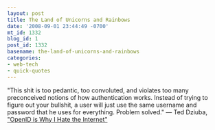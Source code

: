 ```yaml
---
layout: post
title: The Land of Unicorns and Rainbows
date: '2008-09-01 23:44:49 -0700'
mt_id: 1332
blog_id: 1
post_id: 1332
basename: the-land-of-unicorns-and-rainbows
categories:
- web-tech
- quick-quotes
---
```

"This shit is too pedantic, too convoluted, and violates too many preconceived notions of how authentication works. Instead of trying to figure out your bullshit, a user will just use the same username and password that he uses for everything. Problem solved." &#x2014; Ted Dziuba, <a href="http://teddziuba.com/2008/09/openid-is-why-i-hate-the-inter.html">"OpenID is Why I Hate the Internet"</a>
